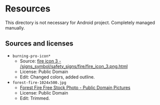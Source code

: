 # Resources

This directory is not necessary for Android project.
Completely managed manually.

## Sources and licenses

* `burning-pro-icon*`
    + Source: [fire icon 3 - /signs_symbol/safety_signs/fire/fire_icon_3.png.html](https://wpclipart.com/signs_symbol/safety_signs/fire/fire_icon_3.png.html)
    + License: Public Domain
    + Edit: Changed colors, added outline.
* `forest-fire-1024x500.jpg`
    + [Forest Fire Free Stock Photo - Public Domain Pictures](https://www.publicdomainpictures.net/en/view-image.php?image=211111&picture=forest-fire)
    + License: Public Domain
    + Edit: Trimmed.
